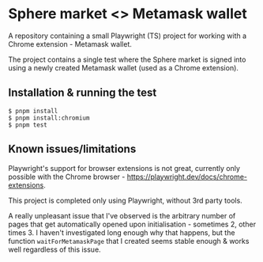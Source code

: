 # Sphere market <> Metamask wallet

A repository containing a small Playwright (TS) project for working with a
Chrome extension - Metamask wallet.

The project contains a single test where the Sphere market is signed into using
a newly created Metamask wallet (used as a Chrome extension).

## Installation & running the test

    $ pnpm install
    $ pnpm install:chromium
    $ pnpm test

## Known issues/limitations

Playwright's support for browser extensions is not great, currently only
possible with the Chrome browser - https://playwright.dev/docs/chrome-extensions.

This project is completed only using Playwright, without 3rd party tools.

A really unpleasant issue that I've observed is the arbitrary number of pages
that get automatically opened upon initialisation - sometimes 2, other times 3.
I haven't investigated long enough why that happens, but the function 
`waitForMetamaskPage` that I created seems stable enough & works well regardless of this issue.
